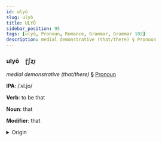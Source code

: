 ```yaml
---
id: ulyô
slug: ulyô
title: ULYÔ
sidebar_position: 95
tags: [ulyô, Pronoun, Romance, Grammar, Grammar 102]
description: medial demonstrative (that/there) § Pronoun
---
```


### ulyô&emsp;<span kind="abugida">ɽ͊ʃɀı</span>

*medial demonstrative (that/there)* **§** [Pronoun](../../tags/Pronoun)

**IPA**: /ˈʌl.jo/

**Verb**: to be that

**Noun**: that

**Modifier**: that

<details>
    <summary>Origin</summary>
    Catalan allò /əˈʎɔ/<br/>
    <em>Romance Language Family</em>
</details>